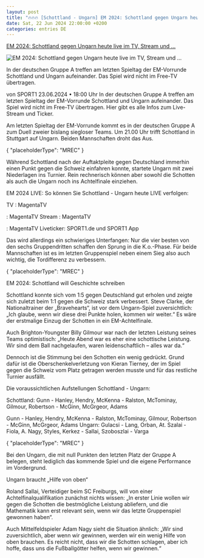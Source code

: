 ```yaml
---
layout: post
title: "🔥🔥🔥 [Schottland - Ungarn] EM 2024: Schottland gegen Ungarn heute live im TV, Stream und ..."
date: Sat, 22 Jun 2024 22:00:00 +0200
categories: entries DE
---
```

[EM 2024: Schottland gegen Ungarn heute live im TV, Stream und ...](https://www.sport1.de/news/fussball/em/2024/06/em-2024-schottland-gegen-ungarn-heute-live-im-tv-stream-und-ticker)

![EM 2024: Schottland gegen Ungarn heute live im TV, Stream und ...](https://reshape.sport1.de/c/t/a5bc2bf5-587f-42e5-8275-6250869291d5/1200x630)

In der deutschen Gruppe A treffen am letzten Spieltag der EM-Vorrunde Schottland und Ungarn aufeinander. Das Spiel wird nicht im Free-TV übertragen.

von SPORT1 23.06.2024 • 18:00 Uhr In der deutschen Gruppe A treffen am letzten Spieltag der EM-Vorrunde Schottland und Ungarn aufeinander. Das Spiel wird nicht im Free-TV übertragen. Hier gibt es alle Infos zum Live-Stream und Ticker.

Am letzten Spieltag der EM-Vorrunde kommt es in der deutschen Gruppe A zum Duell zweier bislang siegloser Teams. Um 21.00 Uhr trifft Schottland in Stuttgart auf Ungarn. Beiden Mannschaften droht das Aus.

{ "placeholderType": "MREC" }

Während Schottland nach der Auftaktpleite gegen Deutschland immerhin einen Punkt gegen die Schweiz einfahren konnte, startete Ungarn mit zwei Niederlagen ins Turnier. Rein rechnerisch können aber sowohl die Schotten als auch die Ungarn noch ins Achtelfinale einziehen.

EM 2024 LIVE: So können Sie Schottland - Ungarn heute LIVE verfolgen:

TV : MagentaTV

: MagentaTV Stream : MagentaTV

: MagentaTV Liveticker: SPORT1.de und SPORT1 App

Das wird allerdings ein schwieriges Unterfangen: Nur die vier besten von den sechs Gruppendritten schaffen den Sprung in die K.o.-Phase. Für beide Mannschaften ist es im letzten Gruppenspiel neben einem Sieg also auch wichtig, die Tordifferenz zu verbessern.

{ "placeholderType": "MREC" }

EM 2024: Schottland will Geschichte schreiben

Schottland konnte sich vom 1:5 gegen Deutschland gut erholen und zeigte sich zuletzt beim 1:1 gegen die Schweiz stark verbessert. Steve Clarke, der Nationaltrainer der „Bravehearts“, ist vor dem Ungarn-Spiel zuversichtlich: „Ich glaube, wenn wir diese drei Punkte holen, kommen wir weiter.“ Es wäre der erstmalige Einzug der Schotten in ein EM-Achtelfinale.

Auch Brighton-Youngster Billy Gilmour war nach der letzten Leistung seines Teams optimistisch: „Heute Abend war es eher eine schottische Leistung. Wir sind dem Ball nachgelaufen, waren leidenschaftlich – alles war da.“

Dennoch ist die Stimmung bei den Schotten ein wenig gedrückt. Grund dafür ist die Oberschenkelverletzung von Kieran Tierney, der im Spiel gegen die Schweiz vom Platz getragen werden musste und für das restliche Turnier ausfällt.

Die voraussichtlichen Aufstellungen Schottland - Ungarn:

Schottland: Gunn - Hanley, Hendry, McKenna - Ralston, McTominay, Gilmour, Robertson - McGinn, McGrgeor, Adams

Gunn - Hanley, Hendry, McKenna - Ralston, McTominay, Gilmour, Robertson - McGinn, McGrgeor, Adams Ungarn: Gulacsi - Lang, Orban, At. Szalai - Fiola, A. Nagy, Styles, Kerkez - Sallai, Szoboszlai - Varga

{ "placeholderType": "MREC" }

Bei den Ungarn, die mit null Punkten den letzten Platz der Gruppe A belegen, steht lediglich das kommende Spiel und die eigene Performance im Vordergrund.

Ungarn braucht „Hilfe von oben“

Roland Sallai, Verteidiger beim SC Freiburgs, will von einer Achtelfinalqualifikation zunächst nichts wissen: „In erster Linie wollen wir gegen die Schotten die bestmögliche Leistung abliefern, und die Mathematik kann erst relevant sein, wenn wir das letzte Gruppenspiel gewonnen haben“.

Auch Mittelfeldspieler Adam Nagy sieht die Situation ähnlich: „Wir sind zuversichtlich, aber wenn wir gewinnen, werden wir ein wenig Hilfe von oben brauchen. Es reicht nicht, dass wir die Schotten schlagen, aber ich hoffe, dass uns die Fußballgötter helfen, wenn wir gewinnen.“

